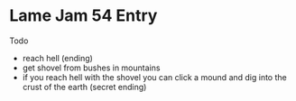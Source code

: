 # Lame Jam 54 Entry

Todo

- reach hell (ending)
- get shovel from bushes in mountains
- if you reach hell with the shovel you can click a mound and dig into the crust of the earth (secret ending)